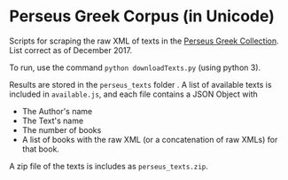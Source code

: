 # Perseus Greek Corpus (in Unicode)

Scripts for scraping the raw XML of texts in the [Perseus Greek Collection](http://www.perseus.tufts.edu/hopper/collection?collection=Perseus:collection:Greco-Roman). List correct as of December 2017.

To run, use the command `python downloadTexts.py` (using python 3).

Results are stored in the `perseus_texts` folder . A list of available texts is included in `available.js`, and each file contains a JSON Object with
- The Author's name
- The Text's name
- The number of books
- A list of books with the raw XML (or a concatenation of raw XMLs) for that book.

A zip file of the texts is includes as `perseus_texts.zip`.
